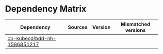 # Dependency Matrix

Dependency | Sources | Version | Mismatched versions
---------- | ------- | ------- | -------------------
[cb-kubecd/bdd-nh-1586851217](https://github.com/cb-kubecd/bdd-nh-1586851217.git) |  | []() | 
